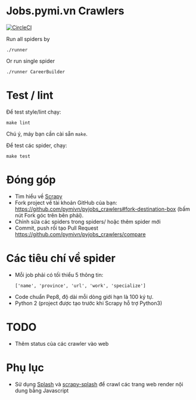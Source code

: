 # Jobs.pymi.vn Crawlers

[![CircleCI](https://circleci.com/gh/pymivn/pyjobs_crawlers.svg?style=svg)](https://circleci.com/gh/pymivn/pyjobs_crawlers)

Run all spiders by

```
./runner
```

Or run single spider

```
./runner CareerBuilder
```

# Test / lint

Để test style/lint chạy:

```
make lint
```

Chú ý, máy bạn cần cài sẵn `make`.

Để test các spider, chạy:

```
make test
```

# Đóng góp

- Tìm hiểu về [Scrapy](https://scrapy.org/)
- Fork project về tài khoản GitHub của bạn: https://github.com/pymivn/pyjobs_crawlers#fork-destination-box (bấm nút Fork góc trên bên phải).
- Chỉnh sửa các spiders trong spiders/ hoặc thêm spider mới
- Commit, push rồi tạo Pull Request https://github.com/pymivn/pyjobs_crawlers/compare

# Các tiêu chí về spider
- Mỗi job phải có tối thiểu 5 thông tin:
  ```
  ['name', 'province', 'url', 'work', 'specialize']
  ```
- Code chuẩn Pep8, độ dài mỗi dòng giới hạn là 100 ký tự.
- Python 2 (project được tạo trước khi Scrapy hỗ trợ Python3)

# TODO
- Thêm status của các crawler vào web

# Phụ lục
- Sử dụng [Splash](http://splash.readthedocs.io/en/stable/install.html) và [scrapy-splash](https://github.com/scrapy-plugins/scrapy-splash) để crawl các trang web render nội dung bằng Javascript
